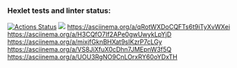### Hexlet tests and linter status:
[![Actions Status](https://github.com/Maxonquall/java-project-61/workflows/hexlet-check/badge.svg)](https://github.com/Maxonquall/java-project-61/actions)
<a href="https://codeclimate.com/github/Maxonquall/java-project-61/maintainability"><img src="https://api.codeclimate.com/v1/badges/6ddb86c0b8c0ba10bf52/maintainability" /></a>
https://asciinema.org/a/qRotWXDoCQFTs6t9iTyXvWXei
https://asciinema.org/a/H3CQfO7If2APe0gwUwykLpYjD
https://asciinema.org/a/mixjfGknBHXat9sIKzrP7cLGy
https://asciinema.org/a/VS8JiXfuX0cDhn7JMEpnW3f5Q
https://asciinema.org/a/UOU3RgNO9CnLOrxRY60oYDxTH
